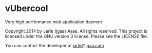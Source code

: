 vUbercool
=========

Very high performance web application daemon

Copyright 2014 by Jarle (jgaa) Aase. All rights reserved.
This project is licensed under the GNU version 3 license. Please
see the LICENSE file.

You can contact the developer at jarle@jgaa.com
